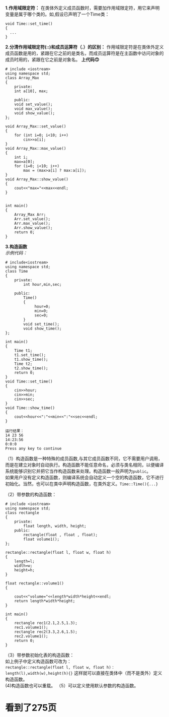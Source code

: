 **1.作用域限定符：** 在类体外定义成员函数时，需要加作用域限定符，用它来声明变量是属于哪个类的。如,假设已声明了一个Time类：
```
void Time::set_time()
{
  ...  
}
```
**2.分清作用域限定符(::)和成员运算符（.）的区别：**  作用域限定符是在类体外定义成员函数是用的，紧跟在它之前的是类名，而成员运算符是在主函数中访问对象的成员时用的，紧跟在它之前是对象名。
**上代码🙃**
```
# include <iostream>
using namespace std;
class Array_Max
{
	private:
	int a[10], max;

	public:
	void set_value();
	void max_value();
	void show_value();
};

void Array_Max::set_value()
{
	for (int i=0; i<10; i++)
		cin>>a[i];
}
void Array_Max::max_value()
{
	int i;
	max=a[0];
	for (i=0; i<10; i++)
		max = (max>a[i] ? max:a[i]);
}
void Array_Max::show_value()
{
	cout<<"max="<<max<<endl;
}


int main()
{
	Array_Max Arr;
	Arr.set_value();
	Arr.max_value();
	Arr.show_value();
	return 0;	
}
```

**3.构造函数**    
*示例代码：*
```
# include<iostream>
using namespace std;
class Time
{
	private:
		int hour,min,sec;

	public:
		Time()
		{
			 hour=0;
			 min=0;
			 sec=0;
		}
		void set_time();
		void show_time();
}; 

int main()
{
	Time t1;
	t1.set_time();
	t1.show_time();
	Time t2;
	t2.show_time();
	return 0;
}
void Time::set_time()
{
	cin>>hour;
	cin>>min;
	cin>>sec;
}
void Time::show_time()
{
	cout<<hour<<":"<<min<<":"<<sec<<endl;
}

运行结果：
14 23 56
14:23:56
0:0:0
Press any key to continue
```
（1）构造函数是一种特殊的成员函数,与其它成员函数不同，它不需要用户调用，而是在建立对象时自动执行。构造函数不能任意命名，必须与类名相同，以便编译系统能够识别它并把它当作构造函数来处理。构造函数一般声明为`public`。   
如果用户没有定义构造函数，则编译系统会自动定义一个空的构造函数，它不进行初始化。当然，也可以在类中声明构造函数，在类外定义。`Time::Time(){...}`    

（2）带参数的构造函数：
```
# include <iostream>
using namespace std;
class rectangle
{
	private:
		float length, width, height;
	public:
		rectangle(float , float , float);
		float volume1();
};

rectangle::rectangle(float l, float w, float h)
{
	length=l;
	width=w;
	height=h;
}

float rectangle::volume1()
{
	
	cout<<"volume="<<length*width*height<<endl;
	return length*width*height;
}

int main()
{
	rectangle rec1(2.1,2.5,1.3);
	rec1.volume1();
	rectangle rec2(3.3,2.6,1.5);
	rec2.volume1();
	return 0;
}
```   
（3）带参数初始化表的构造函数：   
如上例子中定义构造函数可改为：   
`
rectangle::rectangle(float l, float w, float h)：length(l),width(w),height(h){}
` 这样就可以直接在类体中（而不是类外）定义构造函数。   
(4)构造函数也可以重载。
（5）可以定义使用默认参数的构造函数。
# 看到了275页
